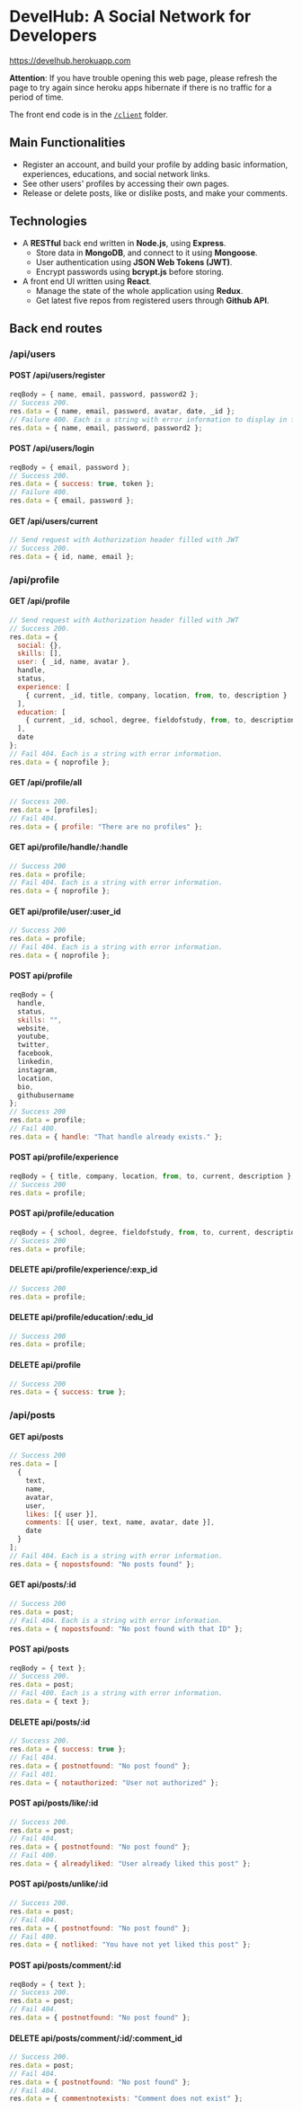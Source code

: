 # DevelHub: A Social Network for Developers

<a href="https://develhub.herokuapp.com" target="_blank">https://develhub.herokuapp.com</a>

**Attention**: If you have trouble opening this web page, please refresh the page to try again since heroku apps hibernate if there is no traffic for a period of time.

The front end code is in the <a href="https://github.com/Yuchen-Wang-SH/DevelHub/tree/master/client" target="_blank">`/client`</a> folder.

## Main Functionalities

- Register an account, and build your profile by adding basic information, experiences, educations, and social network links.
- See other users' profiles by accessing their own pages.
- Release or delete posts, like or dislike posts, and make your comments.

## Technologies

- A **RESTful** back end written in **Node.js**, using **Express**.
  - Store data in **MongoDB**, and connect to it using **Mongoose**.
  - User authentication using **JSON Web Tokens (JWT)**.
  - Encrypt passwords using **bcrypt.js** before storing.
- A front end UI written using **React**.
  - Manage the state of the whole application using **Redux**.
  - Get latest five repos from registered users through **Github API**.

## Back end routes

### /api/users

#### POST /api/users/register

```javascript
reqBody = { name, email, password, password2 };
// Success 200.
res.data = { name, email, password, avatar, date, _id };
// Failure 400. Each is a string with error information to display in front end.
res.data = { name, email, password, password2 };
```

#### POST /api/users/login

```javascript
reqBody = { email, password };
// Success 200.
res.data = { success: true, token };
// Failure 400.
res.data = { email, password };
```

#### GET /api/users/current

```javascript
// Send request with Authorization header filled with JWT
// Success 200.
res.data = { id, name, email };
```

### /api/profile

#### GET /api/profile

```javascript
// Send request with Authorization header filled with JWT
// Success 200.
res.data = {
  social: {},
  skills: [],
  user: { _id, name, avatar },
  handle,
  status,
  experience: [
    { current, _id, title, company, location, from, to, description }
  ],
  education: [
    { current, _id, school, degree, fieldofstudy, from, to, description }
  ],
  date
};
// Fail 404. Each is a string with error information.
res.data = { noprofile };
```

#### GET /api/profile/all

```javascript
// Success 200.
res.data = [profiles];
// Fail 404.
res.data = { profile: "There are no profiles" };
```

#### GET api/profile/handle/:handle

```javascript
// Success 200
res.data = profile;
// Fail 404. Each is a string with error information.
res.data = { noprofile };
```

#### GET api/profile/user/:user_id

```javascript
// Success 200
res.data = profile;
// Fail 404. Each is a string with error information.
res.data = { noprofile };
```

#### POST api/profile

```javascript
reqBody = {
  handle,
  status,
  skills: "",
  website,
  youtube,
  twitter,
  facebook,
  linkedin,
  instagram,
  location,
  bio,
  githubusername
};
// Success 200
res.data = profile;
// Fail 400.
res.data = { handle: "That handle already exists." };
```

#### POST api/profile/experience

```javascript
reqBody = { title, company, location, from, to, current, description };
// Success 200
res.data = profile;
```

#### POST api/profile/education

```javascript
reqBody = { school, degree, fieldofstudy, from, to, current, description };
// Success 200
res.data = profile;
```

#### DELETE api/profile/experience/:exp_id

```javascript
// Success 200
res.data = profile;
```

#### DELETE api/profile/education/:edu_id

```javascript
// Success 200
res.data = profile;
```

#### DELETE api/profile

```javascript
// Success 200
res.data = { success: true };
```

### /api/posts

#### GET api/posts

```javascript
// Success 200
res.data = [
  {
    text,
    name,
    avatar,
    user,
    likes: [{ user }],
    comments: [{ user, text, name, avatar, date }],
    date
  }
];
// Fail 404. Each is a string with error information.
res.data = { nopostsfound: "No posts found" };
```

#### GET api/posts/:id

```javascript
// Success 200
res.data = post;
// Fail 404. Each is a string with error information.
res.data = { nopostsfound: "No post found with that ID" };
```

#### POST api/posts

```javascript
reqBody = { text };
// Success 200.
res.data = post;
// Fail 400. Each is a string with error information.
res.data = { text };
```

#### DELETE api/posts/:id

```javascript
// Success 200.
res.data = { success: true };
// Fail 404.
res.data = { postnotfound: "No post found" };
// Fail 401.
res.data = { notauthorized: "User not authorized" };
```

#### POST api/posts/like/:id

```javascript
// Success 200.
res.data = post;
// Fail 404.
res.data = { postnotfound: "No post found" };
// Fail 400.
res.data = { alreadyliked: "User already liked this post" };
```

#### POST api/posts/unlike/:id

```javascript
// Success 200.
res.data = post;
// Fail 404.
res.data = { postnotfound: "No post found" };
// Fail 400.
res.data = { notliked: "You have not yet liked this post" };
```

#### POST api/posts/comment/:id

```javascript
reqBody = { text };
// Success 200.
res.data = post;
// Fail 404.
res.data = { postnotfound: "No post found" };
```

#### DELETE api/posts/comment/:id/:comment_id

```javascript
// Success 200.
res.data = post;
// Fail 404.
res.data = { postnotfound: "No post found" };
// Fail 404.
res.data = { commentnotexists: "Comment does not exist" };
```

